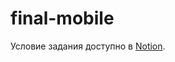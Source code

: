 # final-mobile

Условие задания доступно в [Notion](https://centraluniversity.notion.site/PROD-a404fd65bd6044da83fdf60859ff7733).
